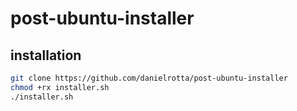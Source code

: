 # post-ubuntu-installer
## installation

```bash
git clone https://github.com/danielrotta/post-ubuntu-installer
chmod +rx installer.sh
./installer.sh
```
